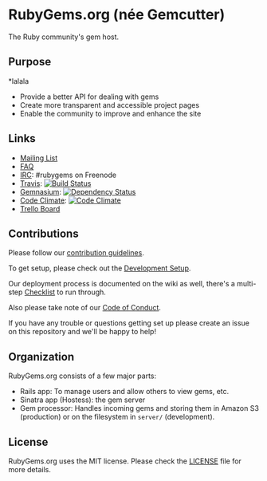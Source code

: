 # RubyGems.org (née Gemcutter)
The Ruby community's gem host.

## Purpose
*lalala 
* Provide a better API for dealing with gems
* Create more transparent and accessible project pages
* Enable the community to improve and enhance the site

## Links

* [Mailing List][]
* [FAQ][]
* [IRC][]: #rubygems on Freenode
* [Travis][]: [![Build Status](https://img.shields.io/travis/rubygems/rubygems.org/master.svg)][travis]
* [Gemnasium][]: [![Dependency Status](https://img.shields.io/gemnasium/rubygems/rubygems.org.svg)][gemnasium]
* [Code Climate][]: [![Code Climate](https://img.shields.io/codeclimate/github/rubygems/rubygems.org.svg)][code climate]
* [Trello Board][]

[mailing list]: https://groups.google.com/group/rubygems-org
[faq]: http://help.rubygems.org/kb/gemcutter/faq
[irc]: https://webchat.freenode.net/?channels=rubygems
[travis]: https://travis-ci.org/rubygems/rubygems.org
[gemnasium]: https://gemnasium.com/rubygems/rubygems.org
[code climate]: https://codeclimate.com/github/rubygems/rubygems.org
[trello board]: https://trello.com/board/rubygems-org/513f9634a7ed906115000755

## Contributions

Please follow our [contribution guidelines][].

[contribution guidelines]: https://github.com/rubygems/rubygems.org/blob/master/CONTRIBUTING.md

To get setup, please check out the [Development Setup][].

[development setup]: https://github.com/rubygems/rubygems.org/blob/master/CONTRIBUTING.md#development-setup

Our deployment process is documented on the wiki as well, there's a multi-step
[Checklist][] to run through.

[checklist]: https://github.com/rubygems/rubygems-infrastructure/wiki/Deploys

Also please take note of our [Code of Conduct](https://github.com/rubygems/rubygems.org/blob/master/CONDUCT.md).

If you have any trouble or questions getting set up please create an issue on this repository and we'll be happy to help!

## Organization

RubyGems.org consists of a few major parts:

* Rails app: To manage users and allow others to view gems, etc.
* Sinatra app (Hostess): the gem server
* Gem processor: Handles incoming gems and storing them in Amazon S3 (production) or
  on the filesystem in `server/` (development).

## License

RubyGems.org uses the MIT license. Please check the [LICENSE][] file for more details.

[license]: https://github.com/rubygems/rubygems.org/blob/master/MIT-LICENSE
